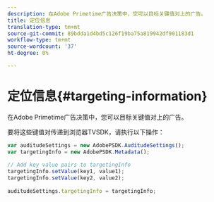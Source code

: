 ```yaml
---
description: 在Adobe Primetime广告决策中，您可以目标关键值对上的广告。
title: 定位信息
translation-type: tm+mt
source-git-commit: 89bdda1d4bd5c126f19ba75a819942df901183d1
workflow-type: tm+mt
source-wordcount: '37'
ht-degree: 0%

---
```



# 定位信息{#targeting-information}

在Adobe Primetime广告决策中，您可以目标关键值对上的广告。

要将这些键值对传递到浏览器TVSDK，请执行以下操作：

```js
var auditudeSettings = new AdobePSDK.AuditudeSettings(); 
var targetingInfo = new AdobePSDK.Metadata(); 
 
// Add key value pairs to targetingInfo 
targetingInfo.setValue(key1, value1); 
targetingInfo.setValue(key2, value2); 
 
auditudeSettings.targetingInfo = targetingInfo;
```

